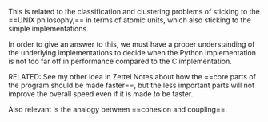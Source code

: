 This is related to the classification and clustering problems of sticking to the ==UNIX philosophy,== in terms of atomic units, which also sticking to the simple implementations.

In order to give an answer to this, we must have a proper understanding of the underlying implementations to decide when the Python implementation is not too far off in performance compared to the C implementation.

RELATED: See my other idea in Zettel Notes about how the ==core parts of the program should be made faster==, but the less important parts will not improve the overall speed even if it is made to be faster.

Also relevant is the analogy between ==cohesion and coupling==.

